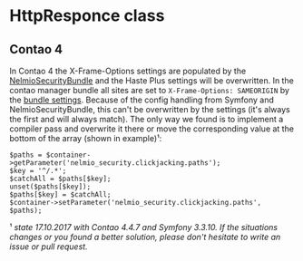 # HttpResponce class

## Contao 4

In Contao 4 the X-Frame-Options settings are populated by the [NelmioSecurityBundle](https://github.com/nelmio/NelmioSecurityBundle) and the Haste Plus settings will be overwritten. In the contao manager bundle all sites are set to `X-Frame-Options: SAMEORIGIN` by the [bundle settings](https://github.com/contao/manager-bundle/blob/master/src/Resources/contao-manager/nelmio_security.yml). Because of the config handling from Symfony and NelmioSecurityBundle, this can't be overwritten by the settings (it's always the first and will always match). The only way we found is to implement a compiler pass and overwrite it there or move the corresponding value at the bottom of the array (shown in example)¹:

```
$paths = $container->getParameter('nelmio_security.clickjacking.paths');
$key = '^/.*';
$catchAll = $paths[$key];
unset($paths[$key]);
$paths[$key] = $catchAll;
$container->setParameter('nelmio_security.clickjacking.paths', $paths);
```
¹ *state 17.10.2017 with Contao 4.4.7 and Symfony 3.3.10. If the situations changes or you found a better solution, please don't hesitate to write an issue or pull request.*
